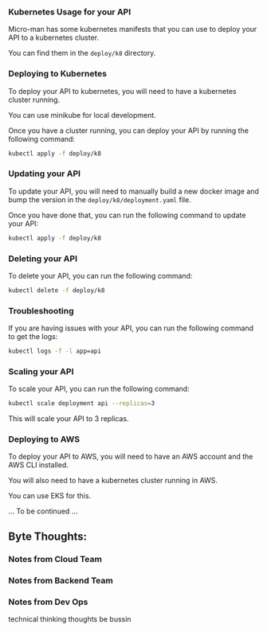 ### Kubernetes Usage for your API

Micro-man has some kubernetes manifests that you can use to deploy your API to a kubernetes cluster. 

You can find them in the `deploy/k8` directory.

### Deploying to Kubernetes

To deploy your API to kubernetes, you will need to have a kubernetes cluster running. 

You can use minikube for local development.

Once you have a cluster running, you can deploy your API by running the following command:

```bash
kubectl apply -f deploy/k8
```

### Updating your API

To update your API, you will need to manually build a new docker image and bump the version in the `deploy/k8/deployment.yaml` file.

Once you have done that, you can run the following command to update your API:

```bash
kubectl apply -f deploy/k8
```

### Deleting your API

To delete your API, you can run the following command:

```bash
kubectl delete -f deploy/k8
```

### Troubleshooting

If you are having issues with your API, you can run the following command to get the logs:

```bash
kubectl logs -f -l app=api
```

### Scaling your API

To scale your API, you can run the following command:

```bash
kubectl scale deployment api --replicas=3
```

This will scale your API to 3 replicas.

### Deploying to AWS 

To deploy your API to AWS, you will need to have an AWS account and the AWS CLI installed.

You will also need to have a kubernetes cluster running in AWS.

You can use EKS for this.

... To be continued ...


## Byte Thoughts:

### Notes from Cloud Team


### Notes from Backend Team


### Notes from Dev Ops
technical thinking thoughts be bussin


